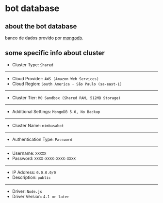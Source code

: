# bot database

## about the bot database

banco de dados provido por [mongodb](https://www.mongodb.com/).

## some specific info about cluster

- Cluster Type: ``Shared``

---

- Cloud Provider: ``AWS (Amazon Web Services)``
- Cloud Region: ``South America - São Paulo (sa-east-1)``

---

- Cluster Tier: ``M0 Sandbox (Shared RAM, 512MB Storage)``

---

- Additional Settings: ``MongoDB 5.0, No Backup``

---

- Cluster Name: ``nimbasabot``

---

- Authentication Type: ``Password``

---

- Username: ``XXXXX``
- Password: ``XXXX-XXXX-XXXX-XXXX``

---

- IP Address: ``0.0.0.0/0``
- Description: ``public``

---

- Driver: ``Node.js``
- Driver Version: ``4.1 or later``
